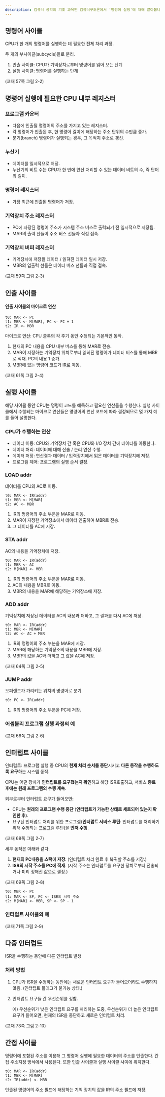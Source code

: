 ```yaml
---
description: 컴퓨터 공학의 기초 과목인 컴퓨터구조론에서 '명령어 실행'에 대해 알아봅니다
---
```


## 명령어 사이클

CPU가 한 개의 명령어를 실행하는 데 필요한 전체 처리 과정.

두 개의 부사이클(subcycle)들로 분리.

1. 인출 사이클: CPU가 기억장치로부터 명령어를 읽어 오는 단계
2. 실행 사이클: 명령어를 실행하는 단계

(교재 57쪽 그림 2-2)

## 명령어 실행에 필요한 CPU 내부 레지스터

### 프로그램 카운터

- 다음에 인출될 명령어의 주소를 가지고 있는 레지스터.
- 각 명령어가 인출된 후, 한 명령어 길이에 해당하는 주소 단위의 수만큼 증가.
- 분기(branch) 명령어가 실행되는 경우, 그 목적지 주소로 갱신.

### 누산기

- 데이터를 일시적으로 저장.
- 누산기의 비트 수는 CPU가 한 번에 연산 처리할 수 있는 데이터 비트의 수, 즉 단어의 길이.

### 명령어 레지스터

- 가장 최근에 인출된 명령어가 저장.

### 기억장치 주소 레지스터

- PC에 자장된 명령어 주소가 시스템 주소 버스로 출력되기 전 일시적으로 저장됨.
- MAR의 출력 선들이 주소 버스 선들과 직접 접속.

### 기억장치 버퍼 레지스터

- 기억장치에 저장될 데이터 / 읽혀진 데이터 일시 저장.
- MBR의 입출력 선들은 데이터 버스 선들과 직접 접속.

(교재 59쪽 그림 2-3)

## 인출 사이클

#### 인출 사이클의 마이크로 연산

```
t0: MAR <- PC
t1: MBR <- M[MAR], PC <- PC + 1
t2: IR <- MBR
```

마이크로 연산: CPU 클록의 각 주기 동안 수행되는 기본적인 동작.

1. 현재의 PC 내용을 CPU 내부 버스를 통해 MAR로 전송.
2. MAR이 지정하는 기억장치 위치로부터 읽혀진 명령어가 데이터 버스를 통해 MBR로 적재. PC의 내용 1 증가.
3. MBR에 있는 명령어 코드가 IR로 이동.

(교재 61쪽 그림 2-4)

## 실행 사이클

해당 사이클 동안 CPU는 명령어 코드를 해독하고 필요한 연산들을 수행한다. 실행 사이클에서 수행되는 마이크로 연산들은 명령어의 연산 코드에 따라 결정되므로 몇 가지 예를 들어 설명한다.

### CPU가 수행하는 연산

- 데이터 이동: CPU와 기억장치 간 혹은 CPU와 I/O 장치 간에 데이터를 이동한다.
- 데이터 처리: 데이터에 대해 산술 / 논리 연산 수행.
- 데이터 저장: 연산결과 데이터 / 입력장치에서 읽은 데이터를 기억장치에 저장.
- 프로그램 제어: 프로그램의 실행 순서 결정.

### LOAD addr

데이터를 CPU의 AC로 이동.

```
t0: MAR <- IR(addr)
t1: MBR <- M[MAR]
t2: AC <- MBR
```

1. IR의 명령어의 주소 부분을 MAR로 이동.
2. MAR이 지정한 기억장소에서 데이터 인출하여 MBR로 전송.
3. 그 데이터를 AC에 저장.

### STA addr

AC의 내용을 기억장치에 저장.

```
t0: MAR <- IR(addr)
t1: MBR <- AC
t2: M[MAR] <- MBR
```

1. IR의 명령어의 주소 부분을 MAR로 이동.
2. AC의 내용을 MBR로 이동.
3. MBR의 내용을 MAR에 해당하는 기억장소에 저장.

### ADD addr

기억장치에 저장된 데이터를 AC의 내용과 더하고, 그 결과를 다시 AC에 저장.

```
t0: MAR <- IR(addr)
t1: MBR <- M[MAR]
t2: AC <- AC + MBR
```

1. IR의 명령어의 주소 부분을 MAR에 저장.
2. MAR에 해당하는 기억장소의 내용을 MBR에 저장.
3. MBR의 값을 AC와 더하고 그 값을 AC에 저장.

(교재 64쪽 그림 2-5)

### JUMP addr

오퍼랜드가 가리키는 위치의 명령어로 분기.

```
t0: PC <- IR(addr)
```

1. IR의 명령어의 주소 부분을 PC에 저장.

### 어셈블리 프로그램 실행 과정의 예

(교재 66쪽 그림 2-6)

## 인터럽트 사이클

인터럽트: 프로그램 실행 중 CPU의 **현재 처리 순서를 중단**시키고 **다른 동작을 수행하도록 요구**하는 시스템 동작.

CPU는 어떤 장치가 **인터럽트를 요구했는지 확인**하고 해당 ISR호출하고, 서비스 **종료 후에는 원래 프로그램의 수행 계속**.

외부로부터 인터럽트 요구가 들어오면:

- CPU는 **원래의 프로그램 수행 중단** (**인터럽트가 가능한 상태로 세트되어 있는지 확인한 후**).
- 요구된 인터럽트 처리를 위한 프로그램(**인터럽트 서비스 루틴**: 인터럽트를 처리하기 위해 수행되는 프로그램 루틴)을 **먼저 수행**.

(교재 68쪽 그림 2-7)

세부 동작은 아래와 같다.

1. **현재의 PC내용을 스택에 저장**. (인터럽트 처리 완료 후 복귀할 주소를 저장.)
2. **ISR의 시작 주소를 PC에 적재**. (시작 주소는 인터럽트를 요구한 장치로부터 전송되거나 미리 정해진 값으로 결정.)

(교재 69쪽 그림 2-8)

```
t0: MBR <- PC
t1: MAR <- SP, PC <- ISR의 시작 주소
t2: M[MAR] <- MBR, SP <- SP - 1
```

### 인터럽트 사이클의 예

(교재 71쪽 그림 2-9)

## 다중 인터럽트

ISR을 수행하는 동안에 다른 인터럽트 발생

### 처리 방법

1. CPU가 ISR을 수행하는 동안에는 새로운 인터럽트 요구가 들어오더라도 수행하지 않음. (인터럽트 플래그가 불가능 상태.)

2. 인터럽트 요구들 간 우선순위를 정함.

   예) 우선순위가 낮은 인터럽트 요구를 처리하는 도중, 우선순위가 더 높은 인터럽트 요구가 들어오면, 현재의 ISR을 중단하고 새로운 인터럽트 처리.

(교재 73쪽 그림 2-10)

## 간접 사이클

명령어에 포함된 주소를 이용해 그 명령어 실행에 필요한 데이터의 주소를 인출한다. 간접 주소지정 방식에서 사용된다. 또한 인출 사이클과 실행 사이클 사이에 위치한다.

```
t0: MAR <- IR(addr)
t1: MBR <- M[MAR]
t2: IR(addr) <- MBR
```

인출된 명령어의 주소 필드에 해당하는 기억 장치의 값을 IR의 주소 필드에 저장.